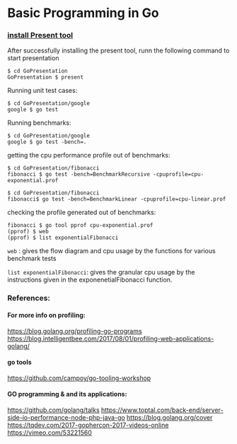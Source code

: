 # Basic Programming in Go

### [install Present tool](http://halyph.com/blog/2015/05/18/golang-presentation-tool.html)

After successfully installing the present tool, runn the following command to start presentation
```
$ cd GoPresentation
GoPresentation $ present
```

Running unit test cases:
```
$ cd GoPresentation/google
google $ go test
```

Running benchmarks:
```
$ cd GoPresentation/google
google $ go test -bench=.
```

getting the cpu performance profile out of benchmarks:
```
$ cd GoPresentation/fibonacci
fibonacci $ go test -bench=BenchmarkRecursive -cpuprofile=cpu-exponential.prof

$ cd GoPresentation/fibonacci
fibonacci$ go test -bench=BenchmarkLinear -cpuprofile=cpu-linear.prof

```
checking the profile generated out of benchmarks:
```
fibonacci $ go tool pprof cpu-exponential.prof
(pprof) $ web
(pprof) $ list exponentialFibonacci
```
```web``` : gives the flow diagram and cpu usage by the functions for various benchmark tests

```list exponentialFibonacci```: gives the granular cpu usage by the instructions given in the exponenetialFibonacci function.

### References:

#### For more info on profiling:
https://blog.golang.org/profiling-go-programs
https://blog.intelligentbee.com/2017/08/01/profiling-web-applications-golang/

#### go tools
https://github.com/campoy/go-tooling-workshop

#### GO programming & and its applications:

https://github.com/golang/talks
https://www.toptal.com/back-end/server-side-io-performance-node-php-java-go
https://blog.golang.org/cover
https://tqdev.com/2017-gophercon-2017-videos-online
https://vimeo.com/53221560
